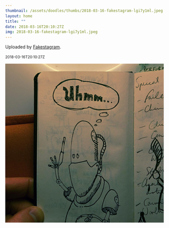 ```yaml
---
thumbnail: /assets/doodles/thumbs/2018-03-16-fakestagram-lgi7y1ml.jpeg
layout: home
title: ""
date: 2018-03-16T20:10:27Z
img: 2018-03-16-fakestagram-lgi7y1ml.jpeg
---
```


Uploaded by [Fakestagram](https://github.com/opyate/fakestagram).

<small>2018-03-16T20:10:27Z</small>

![Uploaded by Fakestagram](2018-03-16-fakestagram-lgi7y1ml.jpeg)
